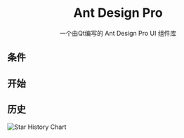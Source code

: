 <h1 align="center">
  Ant Design Pro 
</h1>

<p align="center">
 一个由Qt编写的 Ant Design Pro UI 组件库
</p>


## 条件



## 开始



## 历史

![Star History Chart](https://api.star-history.com/svg?repos=mowangshuying/AntUIPro&type=Date)